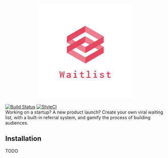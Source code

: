 <p align="center">
<img src="resources/images/waitlist.png" alt="logo" width="300" />  
</p>

[![Build Status](https://travis-ci.org/heyitsbalazs/waitlist.svg?branch=master)](https://travis-ci.org/heyitsbalazs/waitlist)
[![StyleCI](https://github.styleci.io/repos/290447940/shield?branch=master&style=flat)](https://github.styleci.io/repos/290447940?branch=master)  
Working on a startup? A new product launch? Create your own viral waiting list, with a built-in referral system, and gamify the process of building audiences.

## Installation
TODO

